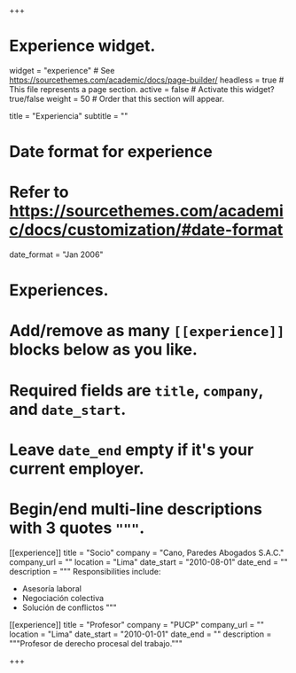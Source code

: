 +++
# Experience widget.
widget = "experience"  # See https://sourcethemes.com/academic/docs/page-builder/
headless = true  # This file represents a page section.
active = false  # Activate this widget? true/false
weight = 50  # Order that this section will appear.

title = "Experiencia"
subtitle = ""

# Date format for experience
#   Refer to https://sourcethemes.com/academic/docs/customization/#date-format
date_format = "Jan 2006"

# Experiences.
#   Add/remove as many `[[experience]]` blocks below as you like.
#   Required fields are `title`, `company`, and `date_start`.
#   Leave `date_end` empty if it's your current employer.
#   Begin/end multi-line descriptions with 3 quotes `"""`.
[[experience]]
  title = "Socio"
  company = "Cano, Paredes Abogados S.A.C."
  company_url = ""
  location = "Lima"
  date_start = "2010-08-01"
  date_end = ""
  description = """
  Responsibilities include:
  
  * Asesoría laboral
  * Negociación colectiva
  * Solución de conflictos
  """

[[experience]]
  title = "Profesor"
  company = "PUCP"
  company_url = ""
  location = "Lima"
  date_start = "2010-01-01"
  date_end = ""
  description = """Profesor de derecho procesal del trabajo."""

+++
